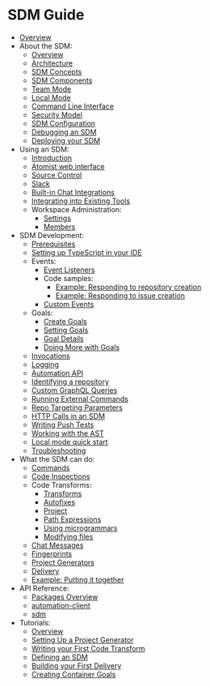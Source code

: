 # SDM Guide

-   [Overview](developer/index.md)
-   About the SDM:
    -   [Overview](developer/sdm.md)
    -   [Architecture](developer/architecture.md)
    -   [SDM Concepts](developer/sdm-concepts.md)
    -   [SDM Components](developer/sdm-components.md)
    -   [Team Mode](developer/team.md)
    -   [Local Mode](developer/local.md)
    -   [Command Line Interface](developer/cli.md)
    -   [Security Model](developer/security.md)
    -   [SDM Configuration](developer/config.md)
    -   [Debugging an SDM](developer/sdm-debug.md)
    -   [Deploying your SDM](developer/sdm-deploy.md)
-   Using an SDM:
    -   [Introduction](user/index.md)
    -   [Atomist web interface](user/dashboard.md)
    -   [Source Control](user/github.md)
    -   [Slack](user/slack.md)
    -   [Built-in Chat Integrations](user/lifecycle.md)
    -   [Integrating into Existing Tools](user/admin/integrations/supported-integrations.md)
    -   Workspace Administration:
        -   [Settings](user/admin/settings.md)
        -   [Members](user/admin/members.md)
-   SDM Development:
    -   [Prerequisites](developer/prerequisites.md)
    -   [Setting up TypeScript in your IDE](developer/typescript.md)
    -   Events:
        -   [Event Listeners](developer/event.md)
        -   Code samples:
            -   [Example: Responding to repository creation](developer/respond-to-repo-creation.md)
            -   [Example: Responding to issue creation](developer/respond-to-issue-creation.md)
        -   [Custom Events](developer/custom-events.md)
    -   Goals:
        -   [Create Goals](developer/goal.md)
        -   [Setting Goals](developer/set-goals.md)
        -   [Goal Details](developer/goaldetails.md)
        -   [Doing More with Goals](developer/goals-more.md)
    -   [Invocations](developer/invocation.md)
    -   [Logging](developer/logging.md)
    -   [Automation API](developer/command-http.md)
    -   [Identifying a repository](developer/reporef.md)
    -   [Custom GraphQL Queries](developer/graphql.md)
    -   [Running External Commands](developer/spawn.md)
    -   [Repo Targeting Parameters](developer/repo-targeting-params.md)
    -   [HTTP Calls in an SDM](developer/http.md)
    -   [Writing Push Tests](developer/push-test.md)
    -   [Working with the AST](developer/astutils.md)
    -   [Local mode quick start](developer/local-quick-start.md)
    -   [Troubleshooting](developer/troubleshoot.md)
-   What the SDM can do:
    -   [Commands](developer/commands.md)
    -   [Code Inspections](developer/inspect.md)
    -   Code Transforms:
        -   [Transforms](developer/transform.md)
        -   [Autofixes](developer/autofix.md)
        -   [Project](developer/project.md)
        -   [Path Expressions](developer/pxe.md)
        -   [Using microgrammars](developer/parseutils.md)
        -   [Modifying files](developer/projectutils.md)
    -   [Chat Messages](developer/slack.md)
    -   [Fingerprints](developer/fingerprint.md)
    -   [Project Generators](developer/create.md)
    -   [Delivery](developer/delivery.md)
    -   [Example: Putting it together](developer/putting-it-together.md)
-   API Reference:
    -   [Packages Overview](developer/packages-overview.md)
    -   [automation-client](https://atomist.github.io/automation-client/)
    -   [sdm](https://atomist.github.io/sdm/)
-   Tutorials:
    -   [Overview](developer/tutorials.md)
    -   [Setting Up a Project Generator](developer/setting-up-generator.md)
    -   [Writing your First Code Transform](developer/first-transform.md)
    -   [Defining an SDM](developer/defining-sdm.md)
    -   [Building your First Delivery](developer/first_delivery.md)
    -   [Creating Container Goals](developer/container-goals.md)
